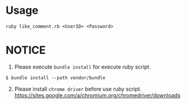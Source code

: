 # Usage
```
ruby like_comment.rb <UserID> <Password>
```

# NOTICE
1. Please execute `bundle install` for  execute ruby script.
```
$ bundle install --path vendor/bundle
```

2.  Please install `chrome driver` before use ruby script.
https://sites.google.com/a/chromium.org/chromedriver/downloads

